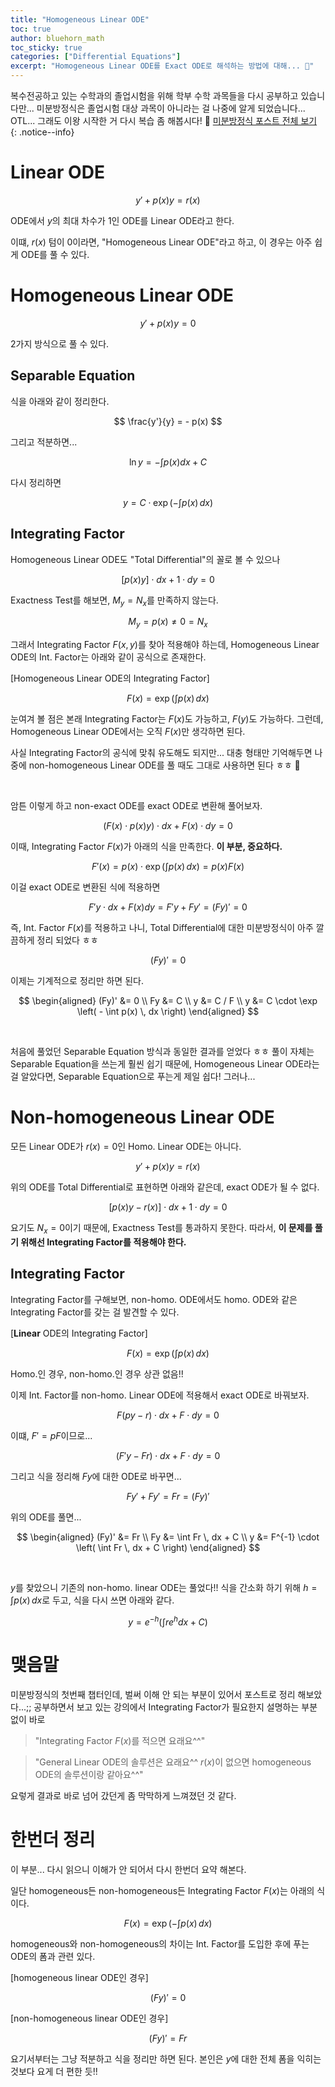 ```yaml
---
title: "Homogeneous Linear ODE"
toc: true
author: bluehorn_math
toc_sticky: true
categories: ["Differential Equations"]
excerpt: "Homogeneous Linear ODE를 Exact ODE로 해석하는 방법에 대해... 🔦"
---
```


복수전공하고 있는 수학과의 졸업시험을 위해 학부 수학 과목들을 다시 공부하고 있습니다만... 미분방정식은 졸업시험 대상 과목이 아니라는 걸 나중에 알게 되었습니다... OTL... 그래도 이왕 시작한 거 다시 복습 좀 해봅시다! 🏃 [미분방정식 포스트 전체 보기](/categories/differential-equations)
{: .notice--info}

# Linear ODE

<div class="definition" markdown="1">

$$
y' + p(x) y = r(x)
$$

ODE에서 $y$의 최대 차수가 1인 ODE를 Linear ODE라고 한다.

</div>

이떄, $r(x)$ 텀이 0이라면, "Homogeneous Linear ODE"라고 하고, 이 경우는 아주 쉽게 ODE를 풀 수 있다.

# Homogeneous Linear ODE

<div class="definition" markdown="1">

$$
y' + p(x) y = 0
$$

</div>

2가지 방식으로 풀 수 있다.

## Separable Equation

식을 아래와 같이 정리한다.

$$
\frac{y'}{y} = - p(x)
$$

그리고 적분하면...

$$
\ln y = - \int p(x) dx + C
$$

다시 정리하면

$$
y = C \cdot \exp \left( - \int p(x) \, dx \right)
$$

## Integrating Factor

Homogeneous Linear ODE도 "Total Differential"의 꼴로 볼 수 있으나

$$
\left[ p(x) y \right] \cdot dx + 1 \cdot dy = 0
$$

Exactness Test를 해보면, $M_y = N_x$를 만족하지 않는다.

$$
M_y = p(x) \ne 0 = N_x
$$

그래서 Integrating Factor $F(x, y)$를 찾아 적용해야 하는데, Homogeneous Linear ODE의 Int. Factor는 아래와 같이 공식으로 존재한다.

<div class="definition" markdown="1">

[Homogeneous Linear ODE의 Integrating Factor]

$$
F(x) = \exp \left( \int p(x) \, dx \right)
$$

</div>

눈여겨 볼 점은 본래 Integrating Factor는 $F(x)$도 가능하고, $F(y)$도 가능하다. 그런데, Homogeneous Linear ODE에서는 오직 $F(x)$만 생각하면 된다.

사실 Integrating Factor의 공식에 맞춰 유도해도 되지만... 대충 형태만 기억해두면 나중에 non-homogeneous Linear ODE를 풀 때도 그대로 사용하면 된다 ㅎㅎ 🙂

<br/>

암튼 이렇게 하고 non-exact ODE를 exact ODE로 변환해 풀어보자.

$$
\left(F(x) \cdot p(x) y \right) \cdot dx + F(x) \cdot dy = 0
$$

이때, Integrating Factor $F(x)$가 아래의 식을 만족한다. **이 부분, 중요하다.**

$$
F'(x) = p(x) \cdot \exp \left( \int p(x) \, dx \right) = p(x) F(x)
$$

이걸 exact ODE로 변환된 식에 적용하면

$$
F' y \cdot dx + F(x) dy = F'y + Fy' = (Fy)' = 0
$$

즉, Int. Factor $F(x)$를 적용하고 나니, Total Differential에 대한 미분방정식이 아주 깔끔하게 정리 되었다 ㅎㅎ

$$
(Fy)' = 0
$$

이제는 기계적으로 정리만 하면 된다.

$$
\begin{aligned}
(Fy)' &= 0 \\
Fy &= C \\
y &= C / F \\
y &= C \cdot \exp \left( - \int p(x) \, dx \right)
\end{aligned}
$$

<br/>

처음에 풀었던 Separable Equation 방식과 동일한 결과를 얻었다 ㅎㅎ 풀이 자체는 Separable Equation을 쓰는게 훨씬 쉽기 때문에, Homogeneous Linear ODE라는 걸 알았다면, Separable Equation으로 푸는게 제일 쉽다! 그러나...

# Non-homogeneous Linear ODE

모든 Linear ODE가 $r(x) = 0$인 Homo. Linear ODE는 아니다.

<div class="definition" markdown="1">

$$
y' + p(x) y = r(x)
$$

</div>

위의 ODE를 Total Differential로 표현하면 아래와 같은데, exact ODE가 될 수 없다. 

$$
\left[ p(x)y - r(x) \right] \cdot dx + 1 \cdot dy = 0
$$

요기도 $N_x = 0$이기 때문에, Exactness Test를 통과하지 못한다. 따라서, **이 문제를 풀기 위해선 Integrating Factor를 적용해야 한다.**


## Integrating Factor

Integrating Factor를 구해보면, non-homo. ODE에서도 homo. ODE와 같은 Integrating Factor를 갖는 걸 발견할 수 있다.

<div class="definition" markdown="1">

[**Linear** ODE의 Integrating Factor]

$$
F(x) = \exp \left( \int p(x) \, dx \right)
$$

Homo.인 경우, non-homo.인 경우 상관 없음!!

</div>

이제 Int. Factor를 non-homo. Linear ODE에 적용해서 exact ODE로 바꿔보자.

$$
F (py - r) \cdot dx + F \cdot dy = 0
$$

이떄, $F' = p F$이므로...

$$
(F'y - Fr) \cdot dx + F \cdot dy = 0
$$

그리고 식을 정리해 $Fy$에 대한 ODE로 바꾸면...

$$
Fy' + Fy' = Fr = (Fy)'
$$

위의 ODE를 풀면...

$$
\begin{aligned}
(Fy)' &= Fr \\
Fy &= \int Fr \, dx + C \\
y &= F^{-1} \cdot \left( \int Fr \, dx + C \right)
\end{aligned}
$$

<br/>

$y$를 찾았으니 기존의 non-homo. linear ODE는 풀었다!! 식을 간소화 하기 위해 $h = \int p(x) \, dx$로 두고, 식을 다시 쓰면 아래와 같다.

$$
y = e^{-h} \left( \int r e^h dx + C \right)
$$

# 맺음말

미분방정식의 첫번째 챕터인데, 벌써 이해 안 되는 부분이 있어서 포스트로 정리 해보았다...;; 공부하면서 보고 있는 강의에서 Integrating Factor가 필요한지 설명하는 부분 없이 바로 

> "Integrating Factor $F(x)$를 적으면 요래요^^"

> "General Linear ODE의 솔루션은 요래요^^ $r(x)$이 없으면 homogeneous ODE의 솔루션이랑 같아요^^"

요렇게 결과로 바로 넘어 갔던게 좀 막막하게 느껴졌던 것 같다.


# 한번더 정리

이 부분... 다시 읽으니 이해가 안 되어서 다시 한번더 요약 해본다.

일단 homogeneous든 non-homogeneous든 Integrating Factor $F(x)$는 아래의 식이다.

$$
F(x) = \exp \left( - \int p(x) \, dx \right)
$$

homogeneous와 non-homogeneous의 차이는 Int. Factor를 도입한 후에 푸는 ODE의 폼과 관련 있다.

<div class="theorem" markdown="1">

[homogeneous linear ODE인 경우]

$$
(Fy)' = 0
$$

</div>

<div class="theorem" markdown="1">

[non-homogeneous linear ODE인 경우]

$$
(Fy)' = Fr
$$

</div>

요기서부터는 그냥 적분하고 식을 정리만 하면 된다. 본인은 $y$에 대한 전체 폼을 익히는 것보다 요게 더 편한 듯!!
